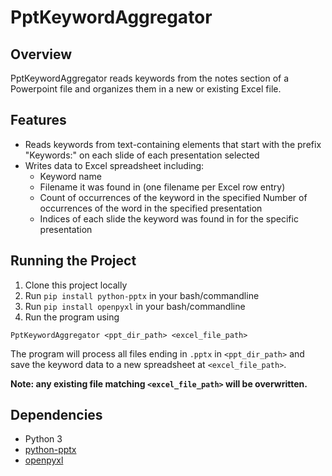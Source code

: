 # PptKeywordAggregator

## Overview
PptKeywordAggregator reads keywords from the notes section of a Powerpoint file and organizes them in a new or existing Excel file.

## Features
- Reads keywords from text-containing elements that start with the prefix "Keywords:" on each slide of each presentation selected
- Writes data to Excel spreadsheet including:
    - Keyword name
    - Filename it was found in (one filename per Excel row entry)
    - Count of occurrences of the keyword in the specified Number of occurrences of the word in the specified presentation
    - Indices of each slide the keyword was found in for the specific presentation
    
## Running the Project
1. Clone this project locally
2. Run `pip install python-pptx` in your bash/commandline
3. Run `pip install openpyxl` in your bash/commandline
4. Run the program using
```
PptKeywordAggregator <ppt_dir_path> <excel_file_path>
```
The program will process all files ending in `.pptx` in `<ppt_dir_path>` and save the keyword data to a new spreadsheet at `<excel_file_path>`.

**Note: any existing file matching `<excel_file_path>` will be overwritten.**

## Dependencies
- Python 3
- [python-pptx](https://python-pptx.readthedocs.io/en/latest/)
- [openpyxl](https://openpyxl.readthedocs.io/en/stable/)
